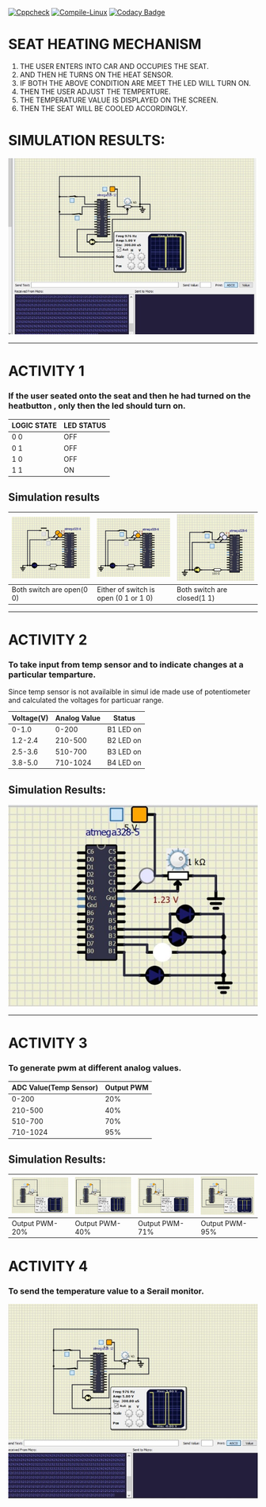 
[![Cppcheck](https://github.com/256644/LttsEmbeddedc/actions/workflows/code.yml/badge.svg)](https://github.com/256644/LttsEmbeddedc/actions/workflows/code.yml)
[![Compile-Linux](https://github.com/256644/LttsEmbeddedc/actions/workflows/compile.yml/badge.svg)](https://github.com/256644/LttsEmbeddedc/actions/workflows/compile.yml)
[![Codacy Badge](https://app.codacy.com/project/badge/Grade/6d0c2956e64a4cfa9bb14f55a17301b0)](https://www.codacy.com/gh/256644/LttsEmbeddedc/dashboard?utm_source=github.com&amp;utm_medium=referral&amp;utm_content=256644/LttsEmbeddedc&amp;utm_campaign=Badge_Grade)
# SEAT HEATING MECHANISM

1. THE USER ENTERS INTO CAR AND OCCUPIES THE SEAT.
2. AND THEN HE TURNS ON THE HEAT SENSOR.
3. IF BOTH THE ABOVE CONDITION ARE MEET THE LED WILL TURN ON.
4. THEN THE USER ADJUST THE TEMPERTURE.
5. THE TEMPERATURE VALUE IS DISPLAYED ON THE SCREEN.
6. THEN THE SEAT WILL BE COOLED ACCORDINGLY.



# SIMULATION RESULTS:

![image](img/41.jpeg)

----
# ACTIVITY 1
 
### If the user seated onto the seat and then he had turned on the heatbutton , only then the led should turn on.
|LOGIC STATE |LED STATUS|
|---|---|
|0  0|  OFF|
|0 1|OFF|
|1 0 |OFF|
|1 1 |ON|
## Simulation results

|![image](img/11.jpeg)|![image](img/12.jpeg) |![image](img/13.jpeg)|
|---|---|---|
|Both switch are open(0 0)|Either of switch is open (0 1 or 1 0)|Both switch are closed(1 1)|




----
# ACTIVITY 2
  
### To take input from temp sensor and to indicate changes at a particular temparture.
Since temp sensor is not availaible in simul ide made use of potentiometer and calculated the voltages for particuar range.


|Voltage(V) |Analog Value|Status|
|--- |---|---|
|  0-1.0 |0-200|B1 LED on|
|1.2-2.4|	210-500|	B2 LED on|
|2.5-3.6|	510-700	|B3 LED on|
|3.8-5.0|	710-1024|	B4 LED on|

## Simulation Results:
![image](img/21.jpeg)


----
# ACTIVITY 3

### To generate pwm at different analog values.

|ADC Value(Temp Sensor)|Output PWM|
|---|---|
|0-200 |20%| 
|210-500 |40%| 
|510-700 |70% |
|710-1024| 95% |

## Simulation Results:

|![image](img/33.jpeg)|![image](img/34.jpeg) |![image](img/32.jpeg)|![image](img/31.jpeg)|
|---|---|---|---|
|Output PWM-20%|Output PWM-40%|Output PWM-71%|Output PWM-95%|

# ACTIVITY 4
### To send the temperature value to a Serail monitor.

![image](img/44.jpeg)
